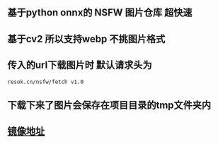 ## 基于python onnx的 NSFW 图片仓库 超快速 
## 基于cv2 所以支持webp 不挑图片格式

## 传入的url下载图片时 默认请求头为 
`resok.cn/nsfw/fetch v1.0`

## 下载下来了图片会保存在项目目录的tmp文件夹内

## [镜像地址](https://hub.docker.com/r/23233/nsfw)